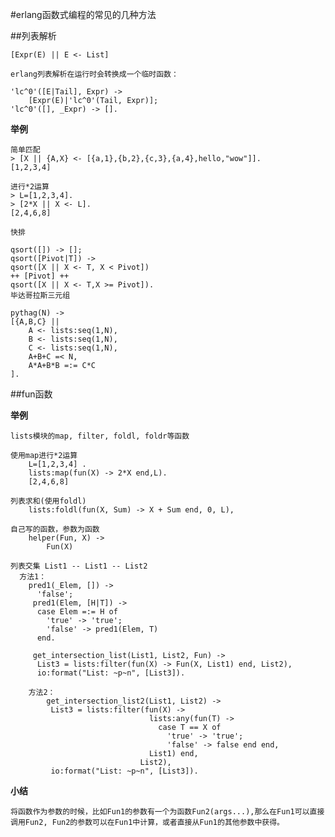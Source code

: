 #erlang函数式编程的常见的几种方法

##列表解析

	[Expr(E) || E <- List]
	
	erlang列表解析在运行时会转换成一个临时函数：
	
	'lc^0'([E|Tail], Expr) ->
	    [Expr(E)|'lc^0'(Tail, Expr)];
	'lc^0'([], _Expr) -> [].
	
**举例**
	
	简单匹配
	> [X || {A,X} <- [{a,1},{b,2},{c,3},{a,4},hello,"wow"]].
	[1,2,3,4]
	
	进行*2运算
	> L=[1,2,3,4].
	> [2*X || X <- L].
	[2,4,6,8]

	快排
	
	qsort([]) -> [];
	qsort([Pivot|T]) ->
	qsort([X || X <- T, X < Pivot])
	++ [Pivot] ++
	qsort([X || X <- T,X >= Pivot]).		
	毕达哥拉斯三元组
	
	pythag(N) ->
    [{A,B,C} ||
        A <- lists:seq(1,N),
        B <- lists:seq(1,N),
        C <- lists:seq(1,N),
        A+B+C =< N,
        A*A+B*B =:= C*C
    ].	

##fun函数

**举例**

	lists模块的map, filter, foldl, foldr等函数
	
	使用map进行*2运算
		L=[1,2,3,4] .
		lists:map(fun(X) -> 2*X end,L).
		[2,4,6,8]
	 
	列表求和(使用foldl)
		lists:foldl(fun(X, Sum) -> X + Sum end, 0, L),
	  
	自己写的函数，参数为函数
		helper(Fun, X) ->
			Fun(X)
   
    列表交集 List1 -- List1 -- List2
	  方法1：  
	    pred1(_Elem, []) ->
		  'false';
		 pred1(Elem, [H|T]) ->
		  case Elem =:= H of
		    'true' -> 'true';
		    'false' -> pred1(Elem, T)
		  end.
		
		 get_intersection_list(List1, List2, Fun) ->
		  List3 = lists:filter(fun(X) -> Fun(X, List1) end, List2),
		  io:format("List: ~p~n", [List3]). 
		  
		方法2：
			get_intersection_list2(List1, List2) ->
			 List3 = lists:filter(fun(X) ->
			                       lists:any(fun(T) ->
			                         case T == X of
			                           'true' -> 'true';
			                           'false' -> false end end,
			                       List1) end,
			                     List2),
			 io:format("List: ~p~n", [List3]).
			 
**小结**

	将函数作为参数的时候，比如Fun1的参数有一个为函数Fun2(args...),那么在Fun1可以直接调用Fun2, Fun2的参数可以在Fun1中计算，或者直接从Fun1的其他参数中获得。
	
				 		
			  
    
    
    
    
    
    
    
